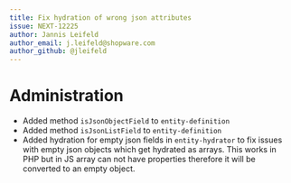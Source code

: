 ```yaml
---
title: Fix hydration of wrong json attributes
issue: NEXT-12225
author: Jannis Leifeld
author_email: j.leifeld@shopware.com 
author_github: @jleifeld
---
```

# Administration
* Added method `isJsonObjectField` to `entity-definition`
* Added method `isJsonListField` to `entity-definition`
* Added hydration for empty json fields in `entity-hydrator` to fix issues with empty json objects which get hydrated as arrays. This works in PHP but in JS array can not have properties therefore it will be converted to an empty object. 
